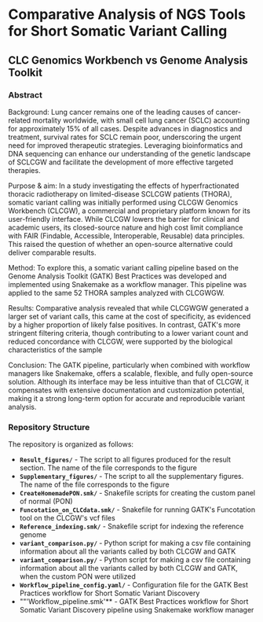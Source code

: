 # Comparative Analysis of NGS Tools for Short Somatic Variant Calling
## CLC Genomics Workbench vs Genome Analysis Toolkit

### Abstract

Background: Lung cancer remains one of the leading causes of cancer-related mortality worldwide, with small cell lung cancer (SCLC) accounting for approximately 15% of all cases. Despite advances in diagnostics and treatment, survival rates for SCLC remain poor, underscoring the urgent need for improved therapeutic strategies. Leveraging bioinformatics and DNA sequencing can enhance our understanding of the genetic landscape of SCLCGW and facilitate the development of more effective targeted therapies.

Purpose & aim: In a study investigating the effects of hyperfractionated thoracic radiotherapy on limited-disease SCLCGW patients (THORA), somatic variant calling was initially performed using CLCGW Genomics Workbench (CLCGW), a commercial and proprietary platform known for its user-friendly interface. While CLCGW lowers the barrier for clinical and academic users, its closed-source nature and high cost limit compliance with FAIR (Findable, Accessible, Interoperable, Reusable) data principles. This raised the question of whether an open-source alternative could deliver comparable results. 

Method: To explore this, a somatic variant calling pipeline based on the Genome Analysis Toolkit (GATK) Best Practices was developed and implemented using Snakemake as a workflow manager. This pipeline was applied to the same 52 THORA samples analyzed with CLCGWGW.

Results: Comparative analysis revealed that while CLCGWGW generated a larger set of variant calls, this came at the cost of specificity, as evidenced by a higher proportion of likely false positives. In contrast, GATK's more stringent filtering criteria, though contributing to a lower variant count and reduced concordance with CLCGW, were supported by the biological characteristics of the sample

Conclusion: The GATK pipeline, particularly when combined with workflow managers like Snakemake, offers a scalable, flexible, and fully open-source solution. Although its interface may be less intuitive than that of CLCGW, it compensates with extensive documentation and customization potential, making it a strong long-term option for accurate and reproducible variant analysis.

### Repository Structure
The repository is organized as follows:

- **`Result_figures/`** - The script to all figures produced for the result section. The name of the file corresponds to the figure 
- **`Supplementary_figures/`** - The script to all the supplementary figures. The name of the file corresponds to the figure
- **`CreateHomemadePON.smk/`** - Snakefile scripts for creating the custom panel of normal (PON)
- **`Funcotation_on_CLCdata.smk/`** - Snakefile for running GATK's Funcotation tool on the CLCGW's vcf files
- **`Reference_indexing.smk/`** - Snakefile script for indexing the reference genome
- **`variant_comparison.py/`** - Python script for making a csv file containing information about all the variants called by both CLCGW and GATK
- **`variant_comparison.py/`** - Python script for making a csv file containing information about all the variants called by both CLCGW and GATK, when the custom PON were utilized
- **`Workflow_pipeline_config.yaml/`** - Configuration file for the GATK Best Practices workflow for Short Somatic Variant Discovery
- ""'Workflow_pipeline.smk'** - GATK Best Practices workflow for Short Somatic Variant Discovery pipeline using Snakemake workflow manager
